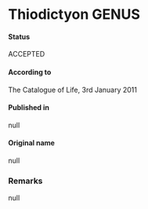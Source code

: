 # Thiodictyon GENUS

#### Status
ACCEPTED

#### According to
The Catalogue of Life, 3rd January 2011

#### Published in
null

#### Original name
null

### Remarks
null